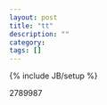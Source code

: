 ```yaml
---
layout: post
title: "tt"
description: ""
category: 
tags: []
---
```

{% include JB/setup %}

2789987
